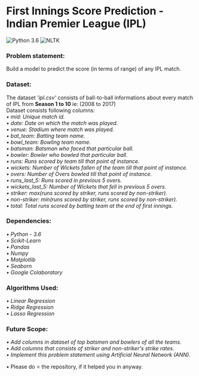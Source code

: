 # First Innings Score Prediction - Indian Premier League (IPL)
![Python 3.6](https://img.shields.io/badge/Python-3.6-brightgreen.svg) ![NLTK](https://img.shields.io/badge/Library-sklearn-orange.svg)

### Problem statement:
Build a model to predict the score (in terms of range) of any IPL match.

### Dataset:
The dataset _'ipl.csv'_ consists of ball-to-ball informations about every match of IPL from __Season 1 to 10__ ie: (2008 to 2017)<br/>
Dataset consists following columns:<br/>
_• mid: Unique match id._<br/>
_• date: Date on which the match was played._<br/>
_• venue: Stadium where match was played._<br/>
_• bat_team: Batting team name._<br/>
_• bowl_team: Bowling team name._<br/>
_• batsman: Batsman who faced that particular ball._<br/>
_• bowler: Bowler who bowled that particular ball._<br/>
_• runs: Runs scored by team till that point of instance._<br/>
_• wickets: Number of Wickets fallen of the team till that point of instance._<br/>
_• overs: Number of Overs bowled till that point of instance._<br/>
_• runs_last_5: Runs scored in previous 5 overs._<br/>
_• wickets_last_5: Number of Wickets that fell in previous 5 overs._<br/>
_• striker: max(runs scored by striker, runs scored by non-striker)._<br/>
_• non-striker: min(runs scored by striker, runs scored by non-striker)._<br/>
_• total: Total runs scored by batting team at the end of first innings._<br/>

### Dependencies:
_• Python - 3.6_<br/>
_• Scikit-Learn_<br/>
_• Pandas_<br/>
_• Numpy_<br/>
_• Matplotlib_<br/>
_• Seaborn_<br/>
_• Google Colaboratory_<br/>

### Algorithms Used:
_• Linear Regression_<br/>
_• Ridge Regression_<br/>
_• Lasso Regression_<br/>

### Future Scope:
_• Add columns in dataset of top batsmen and bowlers of all the teams._<br/>
_• Add columns that consists of striker and non-striker's strike rates._<br/>
_• Implement this problem statement using Artificial Neural Network (ANN)._<br/>

• Please do ⭐ the repository, if it helped you in anyway.

